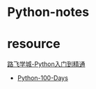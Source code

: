 # Python-notes

# resource
[路飞学城-Python入门到精通](https://book.apeland.cn/details/12/)

- [Python-100-Days](https://github.com/jackfrued/Python-100-Days)